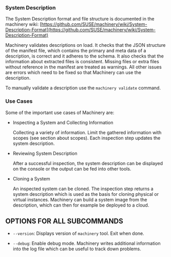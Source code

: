 
### System Description

The System Description format and file structure is documented in the machinery
wiki: [https://github.com/SUSE/machinery/wiki/System-Description-Format](https://github.com/SUSE/machinery/wiki/System-Description-Format)

Machinery validates descriptions on load. It checks that the JSON structure of
the manifest file, which contains the primary and meta data of a description, is
correct and it adheres to the schema. It also checks that the information about
extracted files is consistent. Missing files or extra files without reference
in the manifest are treated as warnings. All other issues are errors which need
to be fixed so that Machinery can use the description.

To manually validate a description use the `machinery validate` command.


### Use Cases

Some of the important use cases of Machinery are:

* Inspecting a System and Collecting Information

  Collecting a variety of information. Limit the gathered
  information with scopes (see section about scopes). Each inspection step
  updates the system description.

* Reviewing System Description

  After a successful inspection, the system description can be displayed on
  the console or the output can be fed into other tools.

* Cloning a System

  An inspected system can be cloned. The inspection step returns a system
  description which is used as the basis for cloning physical or virtual
  instances. Machinery can build a system image from the description, which
  can then for example be deployed to a cloud.


## OPTIONS FOR ALL SUBCOMMANDS
<!--- These are 'global' options of machinery -->

  * `--version`:
    Displays version of `machinery` tool. Exit when done.

  * `--debug`:
    Enable debug mode. Machinery writes additional information into the log
    file which can be useful to track down problems.
